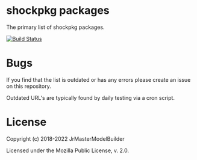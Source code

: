 # shockpkg packages

The primary list of shockpkg packages.

[![Build Status](https://github.com/shockpkg/packages/workflows/main/badge.svg?branch=master)](https://github.com/shockpkg/packages/actions?query=workflow%3Amain+branch%3Amaster)


# Bugs

If you find that the list is outdated or has any errors please create an issue on this repository.

Outdated URL's are typically found by daily testing via a cron script.


# License

Copyright (c) 2018-2022 JrMasterModelBuilder

Licensed under the Mozilla Public License, v. 2.0.
